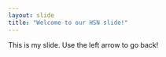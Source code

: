 ```yaml
---
layout: slide
title: "Welcome to our HSN slide!"
---
```

This is my slide.
Use the left arrow to go back!
